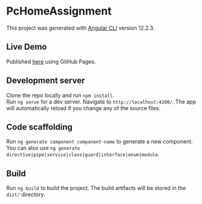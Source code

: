 # PcHomeAssignment

This project was generated with [Angular CLI](https://github.com/angular/angular-cli) version 12.2.3.

## Live Demo  

Published [here](https://liadbr2.github.io/pc-home-assignment) using GitHub Pages.

## Development server

Clone the repo locally and run `npm install`.  
Run `ng serve` for a dev server. Navigate to `http://localhost:4200/`. The app will automatically reload if you change any of the source files.

## Code scaffolding

Run `ng generate component component-name` to generate a new component. You can also use `ng generate directive|pipe|service|class|guard|interface|enum|module`.

## Build

Run `ng build` to build the project. The build artifacts will be stored in the `dist/` directory.
